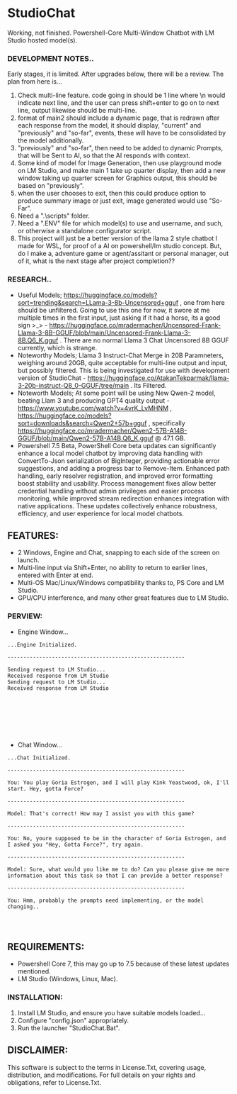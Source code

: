 # StudioChat
Working, not finished. Powershell-Core Multi-Window Chatbot with LM Studio hosted model(s). 

### DEVELOPMENT NOTES..
Early stages, it is limited. After upgrades below, there will be a review. The plan from here is...
1. Check multi-line feature. code going in should be 1 line where \n would indicate next line, and the user can press shift+enter to go on to next line, output likewise should be multi-line.
2. format of main2 should include a dynamic page, that is redrawn after each response from the model, it should display, "current" and "previously" and "so-far", events, these will have to be consolidated by the model additionally.
3. "previously" and "so-far", then need to be added to dynamic Prompts, that will be Sent to AI, so that the AI responds with context.  
4. Some kind of model for Image Generation, then use playground mode on LM Studio, and make main 1 take up quarter display, then add a new window taking up quarter screen for Graphics output, this should be based on "previously".
5. when the user chooses to exit, then this could produce option to produce summary image or just exit, image generated would use "So-Far".
6. Need a ".\scripts" folder.
7. Need a ".ENV" file for which model(s) to use and username, and such, or otherwise a standalone configurator script.
6. This project will just be a better version of the llama 2 style chatbot I made for WSL, for proof of a AI on powershell/lm studio concept. But, do I make a, adventure game or agent/assitant or personal manager, out of it, what is the next stage after project completion??

### RESEARCH..
- Useful Models; https://huggingface.co/models?sort=trending&search=LLama-3-8b-Uncensored+gguf , one from here should be unfiltered. Going to use this one for now, it swore at me multiple times in the first input, just asking if it had a horse, its a good sign >_> - https://huggingface.co/mradermacher/Uncensored-Frank-Llama-3-8B-GGUF/blob/main/Uncensored-Frank-Llama-3-8B.Q6_K.gguf . There are no normal Llama 3 Chat Uncensored 8B GGUF currently, which is strange.
- Noteworthy Models; Llama 3 Instruct-Chat Merge in 20B Paramneters, weighing around 20GB, quite acceptable for multi-line output and input, but possibly filtered. This is being investigated for use with development version of StudioChat - https://huggingface.co/AtakanTekparmak/llama-3-20b-instruct-Q8_0-GGUF/tree/main . Its Filtered.
- Noteworth Models; At some point will be using New Qwen-2 model, beating Llam 3 and producing GPT4 quality output - https://www.youtube.com/watch?v=4vrK_LvMHNM , https://huggingface.co/models?sort=downloads&search=Qwen2+57b+gguf , specifically https://huggingface.co/mradermacher/Qwen2-57B-A14B-GGUF/blob/main/Qwen2-57B-A14B.Q6_K.gguf @ 
47.1 GB.
- Powershell 7.5 Beta, PowerShell Core beta updates can significantly enhance a local model chatbot by improving data handling with ConvertTo-Json serialization of BigInteger, providing actionable error suggestions, and adding a progress bar to Remove-Item. Enhanced path handling, early resolver registration, and improved error formatting boost stability and usability. Process management fixes allow better credential handling without admin privileges and easier process monitoring, while improved stream redirection enhances integration with native applications. These updates collectively enhance robustness, efficiency, and user experience for local model chatbots.


## FEATURES:
- 2 Windows, Engine and Chat, snapping to each side of the screen on launch.
- Multi-line input via Shift+Enter, no ability to return to earlier lines, entered with Enter at end.
- Multi-OS Mac/Linux/Windows compatibility thanks to, PS Core and LM Studio.
- GPU/CPU interference, and many other great features due to LM Studio.

### PERVIEW:
- Engine Window...
```
...Engine Initialized.

--------------------------------------------------------

Sending request to LM Studio...
Received response from LM Studio
Sending request to LM Studio...
Received response from LM Studio








```
- Chat Window...
```
...Chat Initialized.

--------------------------------------------------------

You: You play Goria Estrogen, and I will play Kink Yeastwood, ok, I'll start. Hey, gotta Force?

--------------------------------------------------------

Model: That's correct! How may I assist you with this game?

--------------------------------------------------------

You: No, youre supposed to be in the character of Goria Estrogen, and I asked you "Hey, Gotta Force?", try again.

--------------------------------------------------------

Model: Sure, what would you like me to do? Can you please give me more information about this task so that I can provide a better response?

--------------------------------------------------------

You: Hmm, probably the prompts need implementing, or the model changing..




```

## REQUIREMENTS:
- Powershell Core 7, this may go up to 7.5 because of these latest updates mentioned.  
- LM Studio (Windows, Linux, Mac).

### INSTALLATION:
1. Install LM Studio, and ensure you have suitable models loaded...
2. Configure "config.json" appropriately.
3. Run the launcher "StudioChat.Bat".

## DISCLAIMER:
This software is subject to the terms in License.Txt, covering usage, distribution, and modifications. For full details on your rights and obligations, refer to License.Txt.
